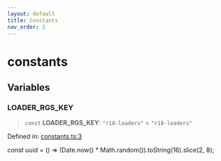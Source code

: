 ```yaml
---
layout: default
title: Constants
nav_order: 2
---
```


# constants

## Variables

### LOADER_RGS_KEY

> `const` **LOADER_RGS_KEY**: `"r18-loaders"` = `"r18-loaders"`

Defined in: [constants.ts:3](https://github.com/react18-tools/turborepo-template/blob/4516914fd35c29bf5b24398f8b88e503c78a5efc/lib/src/constants.ts#L3)

const uuid = () =\> (Date.now() \* Math.random()).toString(16).slice(2, 8);

